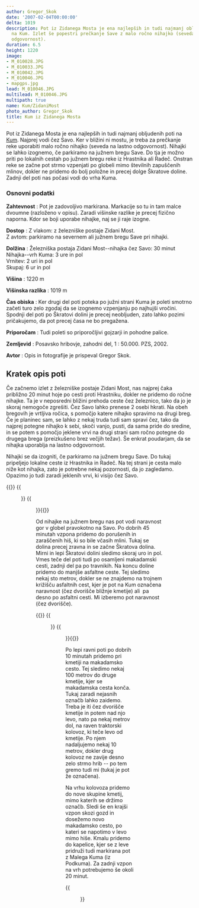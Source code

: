 ```yaml
---
author: Gregor_Skok
date: '2007-02-04T00:00:00'
delta: 1019
description: Pot iz Zidanega Mosta je ena najlepših in tudi najmanj obljudenih poti
  na Kum. Izlet še popestri prečkanje Save z malo ročno nihajko (seveda na lastno
  odgovornost).
duration: 6.5
height: 1220
image:
- M_010028.JPG
- M_010033.JPG
- M_010042.JPG
- M_010046.JPG
- mapgps.jpg
lead: M_010046.JPG
multilead: M_010046.JPG
multipath: true
name: Kum/ZidaniMost
photo_author: Gregor_Skok
title: Kum iz Zidanega Mosta
---
```

Pot iz Zidanega Mosta je ena najlepših in tudi najmanj obljudenih poti na [Kum](../). Najprej vodi čez Savo. Ker v bližini ni mostu, je treba za prečkanje reke uporabiti malo ročno nihajko (seveda na lastno odgovornost). Nihajki se lahko izognemo, če parkiramo na južnem bregu Save. Do tja je možno priti po lokalnih cestah po južnem bregu reke iz Hrastnika ali Radeč. Onstran reke se začne pot strmo vzpenjati po globeli mimo številnih zapuščenih mlinov, dokler ne pridemo do bolj položne in precej dolge Škratove doline. Zadnji del poti nas počasi vodi do vrha Kuma.

### Osnovni podatki

**Zahtevnost**
:   Pot je zadovoljivo markirana. Markacije so tu in tam malce dvoumne (razloženo v opisu). Zaradi višinske razlike je precej fizično naporna. Kdor se boji uporabe nihajke, naj se ji raje izogne.

**Dostop**
:   Z vlakom: z železniške postaje Zidani Most.\
    Z avtom: parkiramo na severnem ali južnem bregu Save pri nihajki.

**Dolžina**
:   Železniška postaja Zidani Most--nihajka čez Savo: 30 minut\
    Nihajka--vrh Kuma: 3 ure in pol\
    Vrnitev: 2 uri in pol\
    Skupaj: 6 ur in pol

**Višina**
:   1220 m

**Višinska razlika**
:   1019 m

**Čas obiska**
:   Ker drugi del poti poteka po južni strani Kuma je poleti smotrno začeti turo zelo zgodaj da se izognemo vzpenjanju po najhujši vročini. Spodnji del poti po Škratovi dolini je precej neobljuden, zato lahko pozimi pričakujemo, da pot precej časa ne bo pregažena.

**Priporočam**
:   Tudi poleti so priporočljivi gojzarji in pohodne palice.

**Zemljevid**
:   Posavsko hribovje, zahodni del, 1 : 50.000. PZS, 2002.

**Avtor**
:   Opis in fotografije je prispeval Gregor Skok.

Kratek opis poti
----------------

Če začnemo izlet z železniške postaje Zidani Most, nas najprej čaka približno 20 minut hoje po cesti proti Hrastniku, dokler ne pridemo do ročne nihajke. Ta je v neposredni bližini prehoda ceste čez železnico, tako da jo je skoraj nemogoče zgrešiti. Čez Savo lahko prenese 2 osebi hkrati. Na obeh bregovih je vrtljiva ročica, s pomočjo katere nihajko spravimo na drugi breg. Če je planinec sam, se lahko z nekaj truda tudi sam spravi čez, tako da najprej potegne nihajko k sebi, skoči vanjo, pusti, da sama pride do sredine, in se potem s pomočjo jeklene vrvi na drugi strani sam ročno potegne do drugega brega (preizkušeno brez večjih težav). Še enkrat poudarjam, da se nihajka uporablja na lastno odgovornost.

Nihajki se da izogniti, če parkiramo na južnem bregu Save. Do tukaj pripeljejo lokalne ceste iz Hrastnika in Radeč. Na tej strani je cesta malo niže kot nihajka, zato je potrebne nekaj pozornosti, da jo zagledamo. Opazimo jo tudi zaradi jeklenih vrvi, ki visijo čez Savo.

{{<gallery>}} {{<figure src="M_010028.JPG" caption="Zidani most">}}
{{<figure src="M_010033.JPG" caption="Ročna nihajka">}}{{</gallery>}} 

Od nihajke na južnem bregu nas pot vodi naravnost gor v globel pravokotno na Savo. Po dobrih 45 minutah vzpona pridemo do porušenih in zaraščenih hiš, ki so bile včasih mlini. Tukaj se dolina precej zravna in se začne Škratova dolina. Mirni in lepi Škratovi dolini sledimo skoraj uro in pol. Vmes teče del poti tudi po osamljeni makadamski cesti, zadnji del pa po travnikih. Na koncu doline pridemo do manjše asfaltne ceste. Tej sledimo nekaj sto metrov, dokler se ne znajdemo na trojnem križišču asfaltnih cest, kjer je pot na Kum označena naravnost (čez dvorišče bližnje kmetije) ali  pa desno po asfaltni cesti. Mi izberemo pot naravnost (čez dvorišče).

{{<gallery>}} {{<figure src="M_010042.JPG" caption="Zapuščen mlin v Škratovi dolini">}} {{<figure src="M_010046.JPG" caption="Zgornji del Škratove doline">}}{{</gallery>}} 

Po lepi ravni poti po dobrih 10 minutah pridemo pri kmetiji na makadamsko cesto. Tej sledimo nekaj 100 metrov do druge kmetije, kjer se makadamska cesta konča. Tukaj zaradi nejasnih označb lahko zaidemo. Treba je iti čez dvorišče kmetije in potem nad njo levo, nato pa nekaj metrov dol, na raven traktorski kolovoz, ki teče levo od kmetije. Po njem nadaljujemo nekaj 10 metrov, dokler drug kolovoz ne zavije desno zelo strmo hrib -- po tem gremo tudi mi (tukaj je pot že označena).

Na vrhu kolovoza pridemo do nove skupine kmetij, mimo katerih se držimo označb. Sledi še en krajši vzpon skozi gozd in dosežemo novo makadamsko cesto, po kateri se napotimo v levo mimo hiše. Kmalu pridemo do kapelice, kjer se z leve pridruži tudi markirana pot z Malega Kuma (iz Podkuma). Za zadnji vzpon na vrh potrebujemo še okoli 20 minut.

{{<figure src="mapgps.jpg" caption="Zemljevid poti">}}
